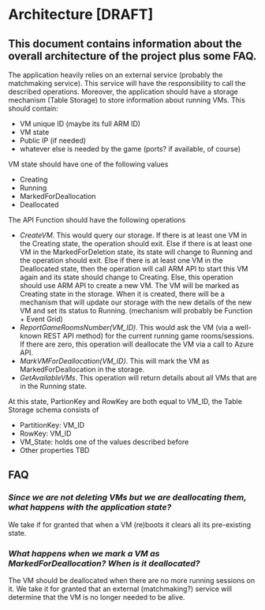 # Architecture [DRAFT]
 
## This document contains information about the overall architecture of the project plus some FAQ.

The application heavily relies on an external service (probably the matchmaking service). This service will have the responsibility to call the described operations. Moreover, the application should have a storage mechanism (Table Storage) to store information about running VMs. This should contain:

- VM unique ID (maybe its full ARM ID)
- VM state
- Public IP (if needed)
- whatever else is needed by the game (ports? if available, of course)

VM state should have one of the following values
- Creating
- Running
- MarkedForDeallocation
- Deallocated

The API Function should have the following operations

- *CreateVM*. This would query our storage.
If there is at least one VM in the Creating state, the operation should exit.
Else if there is at least one VM in the MarkedForDeletion state, its state will change to Running and the operation should exit.
Else if there is at least one VM in the Deallocated state, then the operation will call ARM API to start this VM again and its state should change to Creating.
Else, this operation should use ARM API to create a new VM. The VM will be marked as Creating state in the storage. When it is created, there will be a mechanism that will update our storage with the new details of the new VM and set its status to Running. (mechanism will probably be Function + Event Grid)
- *ReportGameRoomsNumber(VM_ID)*. This would ask the VM (via a well-known REST API method) for the current running game rooms/sessions. If there are zero, this operation will deallocate the VM via a call to Azure API.
- *MarkVMForDeallocation(VM_ID)*. This will mark the VM as MarkedForDeallocation in the storage.
- *GetAvailableVMs*. This operation will return details about all VMs that are in the Running state.

At this state, PartionKey and RowKey are both equal to VM_ID, the Table Storage schema consists of

- PartitionKey: VM_ID
- RowKey: VM_ID
- VM_State: holds one of the values described before
- Other properties TBD

## FAQ 

### *Since we are not deleting VMs but we are deallocating them, what happens with the application state?*
We take if for granted that when a VM (re)boots it clears all its pre-existing state.

### *What happens when we mark a VM as MarkedForDeallocation? When is it deallocated?*
The VM should be deallocated when there are no more running sessions on it. We take it for granted that an external (matchmaking?) service will determine that the VM is no longer needed to be alive.